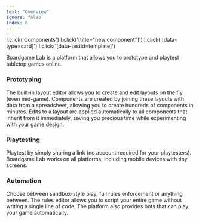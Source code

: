 ```yaml
---
text: "Overview"
ignore: false
index: 0
---
```


<screenshot name="main">
  I.click('Components')
  I.click('[title="new component"]')
  I.click('[data-type=card]')
  I.click('[data-testid=template]')
</screenshot>

Boardgame Lab is a platform that allows you to prototype and playtest
tabletop games online.

### Prototyping

The built-in layout editor allows you to create and edit layouts on the fly (even mid-game).
Components are created by joining these layouts with data from a spreadsheet, allowing
you to create hundreds of components in minutes. Edits to a layout are applied
automatically to all components that inherit from it immediately, saving you precious
time while experimenting with your game design.

### Playtesting

Playtest by simply sharing a link (no account required for your playtesters). Boardgame Lab
works on all platforms, including mobile devices with tiny screens.

### Automation

Choose between sandbox-style play, full rules enforcement or anything between. The
rules editor allows you to script your entire game without writing a single line of code.
The platform also provides bots that can play your game automatically.
